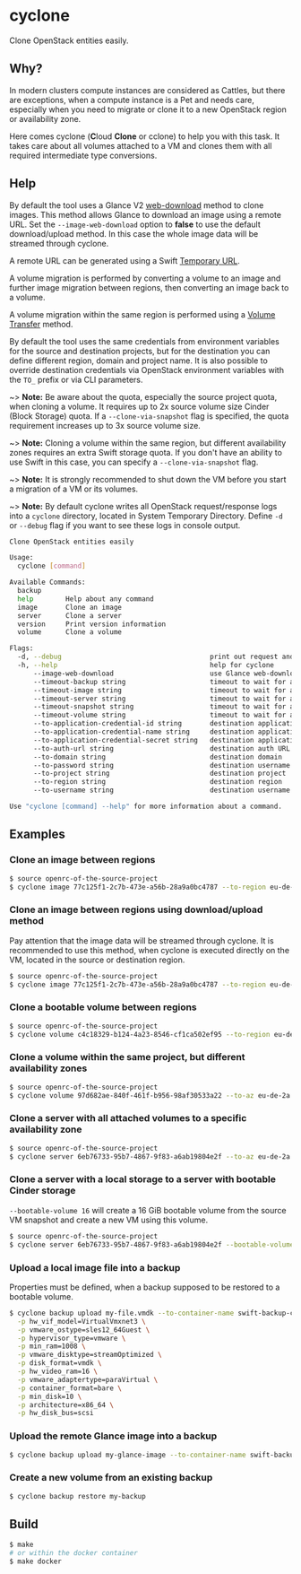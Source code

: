 # cyclone

Clone OpenStack entities easily.

## Why?

In modern clusters compute instances are considered as Cattles, but there are exceptions, when a compute instance is a Pet and needs care, especially when you need to migrate or clone it to a new OpenStack region or availability zone.

Here comes cyclone (**C**loud **Clone** or cclone) to help you with this task. It takes care about all volumes attached to a VM and clones them with all required intermediate type conversions.

## Help

By default the tool uses a Glance V2 [web-download](https://docs.openstack.org/glance/latest/admin/interoperable-image-import.html#image-import-methods) method to clone images. This method allows Glance to download an image using a remote URL. Set the `--image-web-download` option to **false** to use the default download/upload method. In this case the whole image data will be streamed through cyclone.

A remote URL can be generated using a Swift [Temporary URL](https://docs.openstack.org/swift/latest/api/temporary_url_middleware.html).

A volume migration is performed by converting a volume to an image and further image migration between regions, then converting an image back to a volume.

A volume migration within the same region is performed using a [Volume Transfer](https://docs.openstack.org/cinder/latest/cli/cli-manage-volumes.html#transfer-a-volume) method.

By default the tool uses the same credentials from environment variables for the source and destination projects, but for the destination you can define different region, domain and project name. It is also possible to override destination credentials via OpenStack environment variables with the `TO_` prefix or via CLI parameters.

~> **Note:** Be aware about the quota, especially the source project quota, when cloning a volume. It requires up to 2x source volume size Cinder (Block Storage) quota. If a `--clone-via-snapshot` flag is specified, the quota requirement increases up to 3x source volume size.

~> **Note:** Cloning a volume within the same region, but different availability zones requires an extra Swift storage quota. If you don't have an ability to use Swift in this case, you can specify a `--clone-via-snapshot` flag.

~> **Note:** It is strongly recommended to shut down the VM before you start a migration of a VM or its volumes.

~> **Note:** By default cyclone writes all OpenStack request/response logs into a `cyclone` directory, located in System Temporary Directory. Define `-d` or `--debug` flag if you want to see these logs in console output.

```sh
Clone OpenStack entities easily

Usage:
  cyclone [command]

Available Commands:
  backup      
  help        Help about any command
  image       Clone an image
  server      Clone a server
  version     Print version information
  volume      Clone a volume

Flags:
  -d, --debug                                     print out request and response objects
  -h, --help                                      help for cyclone
      --image-web-download                        use Glance web-download image import method (default true)
      --timeout-backup string                     timeout to wait for a backup status (default "24h")
      --timeout-image string                      timeout to wait for an image status (default "24h")
      --timeout-server string                     timeout to wait for a server status (default "24h")
      --timeout-snapshot string                   timeout to wait for a snapshot status (default "24h")
      --timeout-volume string                     timeout to wait for a volume status (default "24h")
      --to-application-credential-id string       destination application credential ID
      --to-application-credential-name string     destination application credential name
      --to-application-credential-secret string   destination application credential secret
      --to-auth-url string                        destination auth URL (if not provided, detected automatically from the source auth URL and destination region)
      --to-domain string                          destination domain
      --to-password string                        destination username password
      --to-project string                         destination project
      --to-region string                          destination region
      --to-username string                        destination username

Use "cyclone [command] --help" for more information about a command.
```

## Examples

### Clone an image between regions

```sh
$ source openrc-of-the-source-project
$ cyclone image 77c125f1-2c7b-473e-a56b-28a9a0bc4787 --to-region eu-de-2 --to-project destination-project-name --to-image-name image-from-source-project-name
```

### Clone an image between regions using download/upload method

Pay attention that the image data will be streamed through cyclone. It is recommended to use this method, when cyclone is executed directly on the VM, located in the source or destination region.

```sh
$ source openrc-of-the-source-project
$ cyclone image 77c125f1-2c7b-473e-a56b-28a9a0bc4787 --to-region eu-de-2 --to-project destination-project-name --to-image-name image-from-source-project-name --image-web-download=false
```

### Clone a bootable volume between regions

```sh
$ source openrc-of-the-source-project
$ cyclone volume c4c18329-b124-4a23-8546-cf1ca502ef95 --to-region eu-de-2 --to-project destination-project-name --to-volume-name volume-from-source-project-name
```

### Clone a volume within the same project, but different availability zones

```sh
$ source openrc-of-the-source-project
$ cyclone volume 97d682ae-840f-461f-b956-98af30533a22 --to-az eu-de-2a
```

### Clone a server with all attached volumes to a specific availability zone

```sh
$ source openrc-of-the-source-project
$ cyclone server 6eb76733-95b7-4867-9f83-a6ab19804e2f --to-az eu-de-2a
```

### Clone a server with a local storage to a server with bootable Cinder storage

`--bootable-volume 16` will create a 16 GiB bootable volume from the source VM snapshot and create a new VM using this volume.

```sh
$ source openrc-of-the-source-project
$ cyclone server 6eb76733-95b7-4867-9f83-a6ab19804e2f --bootable-volume 16
```

### Upload a local image file into a backup

Properties must be defined, when a backup supposed to be restored to a bootable volume.

```sh
$ cyclone backup upload my-file.vmdk --to-container-name swift-backup-container --volume-size=160 --threads=16 \
  -p hw_vif_model=VirtualVmxnet3 \
  -p vmware_ostype=sles12_64Guest \
  -p hypervisor_type=vmware \
  -p min_ram=1008 \
  -p vmware_disktype=streamOptimized \
  -p disk_format=vmdk \
  -p hw_video_ram=16 \
  -p vmware_adaptertype=paraVirtual \
  -p container_format=bare \
  -p min_disk=10 \
  -p architecture=x86_64 \
  -p hw_disk_bus=scsi
```

### Upload the remote Glance image into a backup

```sh
$ cyclone backup upload my-glance-image --to-container-name swift-backup-container --volume-size=160 --threads=16
```

### Create a new volume from an existing backup

```sh
$ cyclone backup restore my-backup
```

## Build

```sh
$ make
# or within the docker container
$ make docker
```
